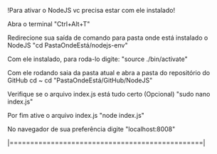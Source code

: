 !Para ativar o NodeJS vc precisa estar com ele instalado!

Abra o terminal
  "Ctrl+Alt+T"

Redirecione sua saída de comando para pasta onde está instalado o NodeJS
  "cd PastaOndeEstá/nodejs-env"

Com ele instalado, para roda-lo digite:
  "source ./bin/activate"

Com ele rodando saia da pasta atual e abra a pasta do repositório do GitHub
  cd ~
  cd "PastaOndeEstá/GitHub/NodeJS"

Verifique se o arquivo index.js está tudo certo (Opcional)
  "sudo nano index.js"

Por fim ative o arquivo index.js
  "node index.js"

No navegador de sua preferência digite
  "localhost:8008"

|===============================================|